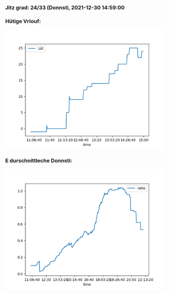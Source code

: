 ### Jitz grad: 24/33 (Donnsti, 2021-12-30 14:59:00

### Hütige Vrlouf:
![Graph](Today.png)

### E durschnittleche Donnsti:
![Graph](Donnsti.png)